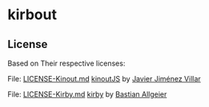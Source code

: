 # kirbout 
## License

Based on Their respective licenses:

File: [LICENSE-Kinout.md](./LICENSE-Kinout.md)
[kinoutJS](https://github.com/soyjavi/Kinout) by [Javier Jiménez Villar](https://github.com/soyjavi)

File: [LICENSE-Kirby.md](./LICENSE-Kinout.md)
[kirby](https://github.com/bastianallgeier/kirbycms) by [Bastian Allgeier](https://github.com/bastianallgeier)